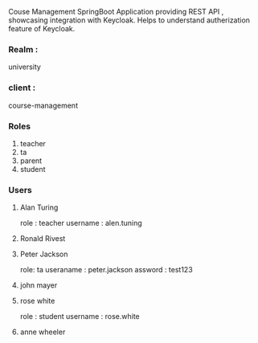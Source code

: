 
Couse Management SpringBoot Application providing REST API , showcasing integration with Keycloak.
Helps to understand autherization feature of Keycloak.

### Realm : 
university

### client : 
course-management

### Roles 


1. teacher
2. ta
3. parent
4. student



### Users 



1. Alan Turing  

    role : teacher
    username : alen.tuning

2. Ronald Rivest

3. Peter Jackson

   role: ta
   useraname : peter.jackson
   assword : test123

4. john mayer

5. rose white
  
   role : student
   username : rose.white

6. anne wheeler

